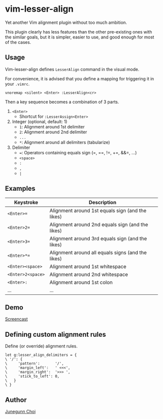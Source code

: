 vim-lesser-align
================

Yet another Vim alignment plugin without too much ambition.

This plugin clearly has less features than the other pre-existing ones with the similar goals,
but it is simpler, easier to use, and good enough for most of the cases.

Usage
-----

Vim-lesser-align defines `LesserAlign` command in the visual mode.

For convenience, it is advised that you define a mapping for triggering it in your `.vimrc`.

```vim
vnoremap <silent> <Enter> :LesserAlign<cr>
```

Then a key sequence becomes a combination of 3 parts.

1. `<Enter>`
    - Shortcut for `:LesserAssign<Enter>`
1. Integer (optional, default: 1)
    - `1`: Alignment around 1st delimiter
    - `2`: Alignment around 2nd delimiter
    - `...`
    - `*`: Alignment around all delimiters (tabularize)
1. Delimiter
    - `=`: Operators containing equals sign (=, ==, !=, +=, &&=, ...)
    - `<space>`
    - `:`
    - `,`
    - `|`

Examples
--------

| Keystroke           | Description                                           |
| ------------------- | ----------------------------------------------------- |
| `<Enter>=`          | Alignment around 1st equals sign (and the likes)      |
| `<Enter>2=`         | Alignment around 2nd equals sign (and the likes)      |
| `<Enter>3=`         | Alignment around 3rd equals sign (and the likes)      |
| `<Enter>*=`         | Alignment around all equals signs (and the likes)     |
| `<Enter><space>`    | Alignment around 1st whitespace                       |
| `<Enter>2<space>`   | Alignment around 2nd whitespace                       |
| `<Enter>:`          | Alignment around 1st colon                            |
| ...                 | ...                                                   |

Demo
----

[Screencast](https://vimeo.com/63506219)

Defining custom alignment rules
-------------------------------

Define (or override) alignment rules.

```vim
let g:lesser_align_delimiters = {
\ '/': {
\     'pattern':       '/',
\     'margin_left':   ' <<<',
\     'margin_right':  '>>> ',
\     'stick_to_left': 0,
\   }
\ }
```

Author
------

[Junegunn Choi](https://github.com/junegunn)
